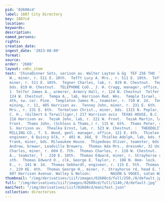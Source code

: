 ```yaml
---
pid: '02608cd'
label: 1887 City Directory
key: 1887cd
location: 
keywords: 
description: 
named_persons: 
rights: 
creation_date: 
ingest_date: '2023-08-09'
format: 
source: 
order: '2608'
layout: cmhc_item
text: 'ChinaDinner Sets, serison av. Walter Layton & Gg  TEF 256 THO  Tefft Alfred
  W., miner, r. 511 E. 10th.  Tefft Lucy A. Mrs., r. 511 E. 10th.  Teffit Walter E.,
  miner, r. 511 E. 10th.  Tegner Charles, lab, r. 819 W. Chestnut.  Tegner John, lab,
  bds. 819 W. Chestnut.  TELEPHONE CoO., J. H. Cragg, manager, office, 38 Quincy blk.
  1  Telfer James A., armorer, Armory Hall, r. 124 W. Chestnut  Telfer Robert, saloon,
  124 W. Chestnut.  Tempa A., lab, Harrison Red. Wks.  Temple Israel, (Jewish Church,)
  4th, sw. cor. Pine.  Templeton James M., teamster, r. 710 W. 2d.  Ten Eyck Joha,
  mining, r. 11, 405 Harrison av.  Tenney John, miner, r. 231 E. 6th.  Tenney Mary
  Mrs., r. 231 E. 6th.  Terkelson Christ., miner, bds. 1315 N. Poplar.  Terwilliger
  C. H., (Gilbert & Terwilliger,) 217 Harrison avis  TEXAS HOUSE, B.C. Youngson, propr,
  216 Harrison av.  Tezak John, lab, r. 221 W. Front.  Tezak Martin, lab, r. 221 W.
  Front.  Thams John, (Schloss & Thams,) r. 115 W. 6th.  Thams Peter, saloon, r. 106
  S. Harrison av.  Thealka Ernst, lab, r. 523 W. Chestnut. :  THEODOLITE MINING AND
  MILLING CO., T. S. Wood, genl. manager, office, 121 E. 4th.  Thielen ‘Alfred, civil
  engineer, 6 Quincy blk, r. 401 W. 34d, 9  Thielke Adolph, lab, bds. Milwaukee House.  Thielke
  Frank, miner, bds. Milwaukee House.  Thipedeau Oliver, teamster, bds. 231 E. 7th.  Thoman
  Andrew, brewer, Leadville Brewery.  Thomas Ada Mrs., dressmkr, 32 Union blk.  Thomas
  Charles, miner, r. 604 E. 7th.  Thomas Charles, r. 110 W. Chestnut.  Thomas Charles
  A., teamster, T . 210 E. 10th.  Thomas Edward, miner, r. Strayhorse rd, head E.
  sth.  Thomas Edward O., clk, George E. Taylor, r. 108 N. Hem- lock.  Thomas Frank
  E., r. 141 W. 3d.  Thomas Gebhardt, engineer, r. 115 E. 5th.  Thomas George, miner,
  r. 229 KE. 4th.  Thomas George H., miner, r. Strayhorse rd, head E. 5th.  he Specialty.
  607 Harrison Avenue. Walley & Nelson:         NASON & VOGES, satan Was locks a Jewelry '
thumbnail: "/img/derivatives/iiif/images/02608cd/full/250,/0/default.jpg"
full: "/img/derivatives/iiif/images/02608cd/full/1140,/0/default.jpg"
manifest: "/img/derivatives/iiif/02608cd/manifest.json"
collection: directories
---
```

